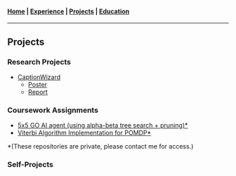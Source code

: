 #### [Home](https://jeremyjang22.github.io) |  [Experience](Experience.md) | [Projects](Projects.md) | [Education](Education.md)
___________
## Projects

### Research Projects
- [CaptionWizard]()
    - [Poster](pdf/ML%20Poster.pdf)
    - [Report](pdf/CaptionWizard_Final_Report.pdf)

### Coursework Assignments  
- [5x5 GO AI agent (using alpha-beta tree search + pruning)*](descriptions/little-go.md)
- [Viterbi Algorithm Implementation for POMDP*](descriptions/pomdp-viterbi.md)

*(These repositories are private, please contact me for access.)

### Self-Projects
